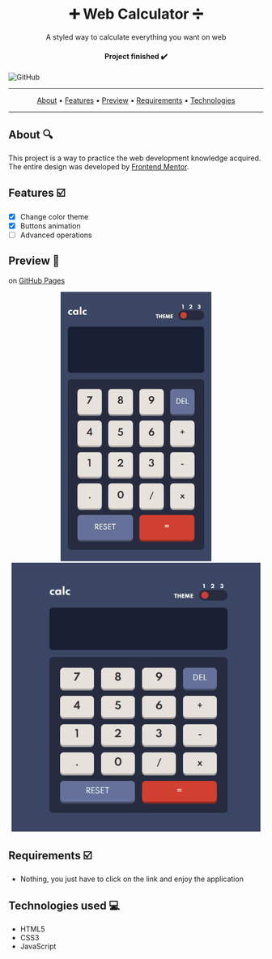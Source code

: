 <h1 align="center">➕ Web Calculator ➗</h1>

<p align="center">A styled way to calculate everything you want on web
  
  <h4 align="center">Project finished ✔️</h4>

![GitHub](https://img.shields.io/github/license/victoroliverc/WebCalculator)

<hr>
 
 <p align="center">
  <a href="#about">About</a> •
  <a href="#features">Features</a> •
  <a href="#preview">Preview</a> •
  <a href="#requirements">Requirements</a> •
  <a href="#technologies">Technologies</a>
<hr>

<h2 id="about">About 🔍</h2>

This project is a way to practice the web development knowledge acquired. The entire design was developed by <a href="https://www.frontendmentor.io/challenges">Frontend Mentor</a>.

<h2 id="features">Features ☑️</h2>

- [x] Change color theme
- [x] Buttons animation
- [ ] Advanced operations

<h2 id="preview">Preview 👀</h2>

on <a href="https://victoroliverc.github.io/WebCalculator/">GitHub Pages</a> 

<p align="center">
  <img src="./assets/mobile-calc.gif">
  <img src="./assets/desktop-calc.gif" width="492px">
</p>

<h2 id="requirements">Requirements ☑️</h2>

- Nothing, you just have to click on the link and enjoy the application

<h2 id="technologies">Technologies used 💻</h2>

- HTML5
- CSS3
- JavaScript

